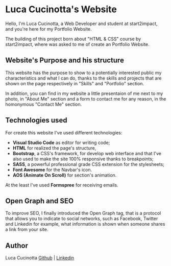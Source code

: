 # Luca Cucinotta's Website
Hello, I'm Luca Cucinotta, a Web Developer and student at start2impact, and you're here for my Portfolio Website.

The building of this project born about "HTML & CSS" course by start2impact, where was asked to me of create an Portfolio Website.
## Website's Purpose and his structure
This website has the purpose to show to a potentially interested public my characteristics and what I can do, thanks to the skills and projects that are shown on the page respectively in "Skills" and "Portfolio" section.

In addition, you can find in my website a little presentaion of me next to my photo, in "About Me" section and a form to contact me for any reason, in the homonymous "Contact Me" section.
## Technologies used
For create this website I've used different technologies:
* **Visual Studio Code** as editor for writing code; 
* **HTML** for realized the page's structure, 
* **Bootstrap**, a CSS's framework, for develop web interface and that I've also used to make the site 100% responsive thanks to breakpoints; 
* **SASS**, a powerful professional grade CSS extension for the stylesheets;
* **Font Awesome** for the Navbar's icon.
* **AOS (Animate On Scroll)** for section's animation.

At the least I've used **Formspree** for receiving emails.
## Open Graph and SEO
To improve SEO, I finally introduced the Open Graph tag, that is a protocol that allows you to indicate to social networks, such as Facebook, Twitter and Linkedin for example, what information is shown when someone shares a link from your site.
## Author
Luca Cucinotta
[Github](https://github.com/lucacucinotta) | [Linkedin](https://www.linkedin.com/in/luca-cucinotta-4b836b278/)